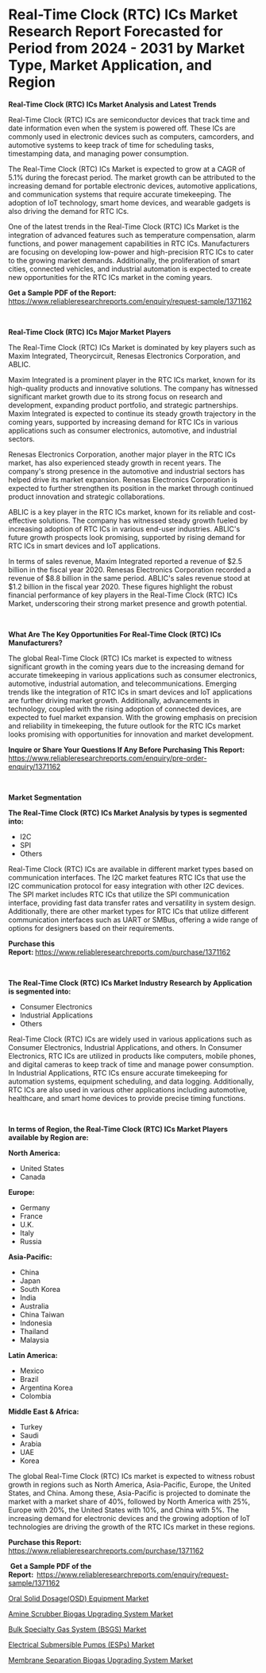 <p><h1>Real-Time Clock (RTC) ICs Market Research Report Forecasted for Period from 2024 -  2031 by Market Type, Market Application, and Region</h1></p><p><strong>Real-Time Clock (RTC) ICs Market Analysis and Latest Trends</strong></p>
<p><p>Real-Time Clock (RTC) ICs are semiconductor devices that track time and date information even when the system is powered off. These ICs are commonly used in electronic devices such as computers, camcorders, and automotive systems to keep track of time for scheduling tasks, timestamping data, and managing power consumption.</p><p>The Real-Time Clock (RTC) ICs Market is expected to grow at a CAGR of 5.1% during the forecast period. The market growth can be attributed to the increasing demand for portable electronic devices, automotive applications, and communication systems that require accurate timekeeping. The adoption of IoT technology, smart home devices, and wearable gadgets is also driving the demand for RTC ICs.</p><p>One of the latest trends in the Real-Time Clock (RTC) ICs Market is the integration of advanced features such as temperature compensation, alarm functions, and power management capabilities in RTC ICs. Manufacturers are focusing on developing low-power and high-precision RTC ICs to cater to the growing market demands. Additionally, the proliferation of smart cities, connected vehicles, and industrial automation is expected to create new opportunities for the RTC ICs market in the coming years.</p></p>
<p><strong>Get a Sample PDF of the Report:&nbsp;</strong> <a href="https://www.reliableresearchreports.com/enquiry/request-sample/1371162">https://www.reliableresearchreports.com/enquiry/request-sample/1371162</a></p>
<p>&nbsp;</p>
<p><strong>Real-Time Clock (RTC) ICs Major Market Players</strong></p>
<p><p>The Real-Time Clock (RTC) ICs Market is dominated by key players such as Maxim Integrated, Theorycircuit, Renesas Electronics Corporation, and ABLIC. </p><p>Maxim Integrated is a prominent player in the RTC ICs market, known for its high-quality products and innovative solutions. The company has witnessed significant market growth due to its strong focus on research and development, expanding product portfolio, and strategic partnerships. Maxim Integrated is expected to continue its steady growth trajectory in the coming years, supported by increasing demand for RTC ICs in various applications such as consumer electronics, automotive, and industrial sectors.</p><p>Renesas Electronics Corporation, another major player in the RTC ICs market, has also experienced steady growth in recent years. The company's strong presence in the automotive and industrial sectors has helped drive its market expansion. Renesas Electronics Corporation is expected to further strengthen its position in the market through continued product innovation and strategic collaborations.</p><p>ABLIC is a key player in the RTC ICs market, known for its reliable and cost-effective solutions. The company has witnessed steady growth fueled by increasing adoption of RTC ICs in various end-user industries. ABLIC's future growth prospects look promising, supported by rising demand for RTC ICs in smart devices and IoT applications.</p><p>In terms of sales revenue, Maxim Integrated reported a revenue of $2.5 billion in the fiscal year 2020. Renesas Electronics Corporation recorded a revenue of $8.8 billion in the same period. ABLIC's sales revenue stood at $1.2 billion in the fiscal year 2020. These figures highlight the robust financial performance of key players in the Real-Time Clock (RTC) ICs Market, underscoring their strong market presence and growth potential.</p></p>
<p>&nbsp;</p>
<p><strong>What Are The Key Opportunities For Real-Time Clock (RTC) ICs Manufacturers?</strong></p>
<p><p>The global Real-Time Clock (RTC) ICs market is expected to witness significant growth in the coming years due to the increasing demand for accurate timekeeping in various applications such as consumer electronics, automotive, industrial automation, and telecommunications. Emerging trends like the integration of RTC ICs in smart devices and IoT applications are further driving market growth. Additionally, advancements in technology, coupled with the rising adoption of connected devices, are expected to fuel market expansion. With the growing emphasis on precision and reliability in timekeeping, the future outlook for the RTC ICs market looks promising with opportunities for innovation and market development.</p></p>
<p><strong>Inquire or Share Your Questions If Any Before Purchasing This Report:</strong> <a href="https://www.reliableresearchreports.com/enquiry/pre-order-enquiry/1371162">https://www.reliableresearchreports.com/enquiry/pre-order-enquiry/1371162</a></p>
<p>&nbsp;</p>
<p><strong>Market Segmentation</strong></p>
<p><strong>The Real-Time Clock (RTC) ICs Market Analysis by types is segmented into:</strong></p>
<p><ul><li>I2C</li><li>SPI</li><li>Others</li></ul></p>
<p><p>Real-Time Clock (RTC) ICs are available in different market types based on communication interfaces. The I2C market features RTC ICs that use the I2C communication protocol for easy integration with other I2C devices. The SPI market includes RTC ICs that utilize the SPI communication interface, providing fast data transfer rates and versatility in system design. Additionally, there are other market types for RTC ICs that utilize different communication interfaces such as UART or SMBus, offering a wide range of options for designers based on their requirements.</p></p>
<p><strong>Purchase this Report:&nbsp;</strong><a href="https://www.reliableresearchreports.com/purchase/1371162">https://www.reliableresearchreports.com/purchase/1371162</a></p>
<p>&nbsp;</p>
<p><strong>The Real-Time Clock (RTC) ICs Market Industry Research by Application is segmented into:</strong></p>
<p><ul><li>Consumer Electronics</li><li>Industrial Applications</li><li>Others</li></ul></p>
<p><p>Real-Time Clock (RTC) ICs are widely used in various applications such as Consumer Electronics, Industrial Applications, and others. In Consumer Electronics, RTC ICs are utilized in products like computers, mobile phones, and digital cameras to keep track of time and manage power consumption. In Industrial Applications, RTC ICs ensure accurate timekeeping for automation systems, equipment scheduling, and data logging. Additionally, RTC ICs are also used in various other applications including automotive, healthcare, and smart home devices to provide precise timing functions.</p></p>
<p>&nbsp;</p>
<p><strong>In terms of Region, the Real-Time Clock (RTC) ICs Market Players available by Region are:</strong></p>
<p>
    <p> <strong> North America: </strong>
        <ul>
            <li>United States</li>
            <li>Canada</li>
        </ul>
        </p> 
    <p> <strong> Europe: </strong>
        <ul>
            <li>Germany</li>
            <li>France</li>
            <li>U.K.</li>
            <li>Italy</li>
            <li>Russia</li>
        </ul>
        </p> 
    <p> <strong> Asia-Pacific: </strong>
        <ul>
            <li>China</li>
            <li>Japan</li>
            <li>South Korea</li>
            <li>India</li>
            <li>Australia</li>
            <li>China Taiwan</li>
            <li>Indonesia</li>
            <li>Thailand</li>
            <li>Malaysia</li>
        </ul>
        </p> 
    <p> <strong> Latin America: </strong>
        <ul>
            <li>Mexico</li>
            <li>Brazil</li>
            <li>Argentina Korea</li>
            <li>Colombia</li>
        </ul>
        </p> 
    <p> <strong> Middle East & Africa: </strong>
        <ul>
            <li>Turkey</li>
            <li>Saudi</li>
            <li>Arabia</li>
            <li>UAE</li>
            <li>Korea</li>
        </ul>
    </p>
    </p>
<p><p>The global Real-Time Clock (RTC) ICs market is expected to witness robust growth in regions such as North America, Asia-Pacific, Europe, the United States, and China. Among these, Asia-Pacific is projected to dominate the market with a market share of 40%, followed by North America with 25%, Europe with 20%, the United States with 10%, and China with 5%. The increasing demand for electronic devices and the growing adoption of IoT technologies are driving the growth of the RTC ICs market in these regions.</p></p>
<p><strong>Purchase this Report: </strong><a href="https://www.reliableresearchreports.com/purchase/1371162">https://www.reliableresearchreports.com/purchase/1371162</a></p>
<p>&nbsp;<strong>Get a Sample PDF of the Report:&nbsp;&nbsp;</strong><a href="https://www.reliableresearchreports.com/enquiry/request-sample/1371162">https://www.reliableresearchreports.com/enquiry/request-sample/1371162</a></p>
<p><strong></strong></p>
<p><p><a href="https://medium.com/@anilaxhafa2022/oral-solid-dosage-osd-equipment-market-size-cagr-trends-2024-2030-dd7c5b3f11fb">Oral Solid Dosage(OSD) Equipment Market</a></p><p><a href="https://medium.com/@serenaframi/amine-scrubber-biogas-upgrading-system-market-size-reveals-the-best-marketing-channels-in-global-add66091e2bb">Amine Scrubber Biogas Upgrading System Market</a></p><p><a href="https://medium.com/@stephenstevens11/bulk-specialty-gas-system-bsgs-market-analysis-and-sze-forecasted-for-period-from-2024-to-2031-3a35952dd664">Bulk Specialty Gas System (BSGS) Market</a></p><p><a href="https://medium.com/@stephenstevens11/electrical-submersible-pumps-esps-nbsp-market-focuses-on-market-share-size-and-projected-7fa5d961f6a7">Electrical Submersible Pumps (ESPs) Market</a></p><p><a href="https://medium.com/@serenaframi/membrane-separation-biogas-upgrading-system-market-comprehensive-assessment-by-type-application-df6472b8e6b0">Membrane Separation Biogas Upgrading System Market</a></p></p>